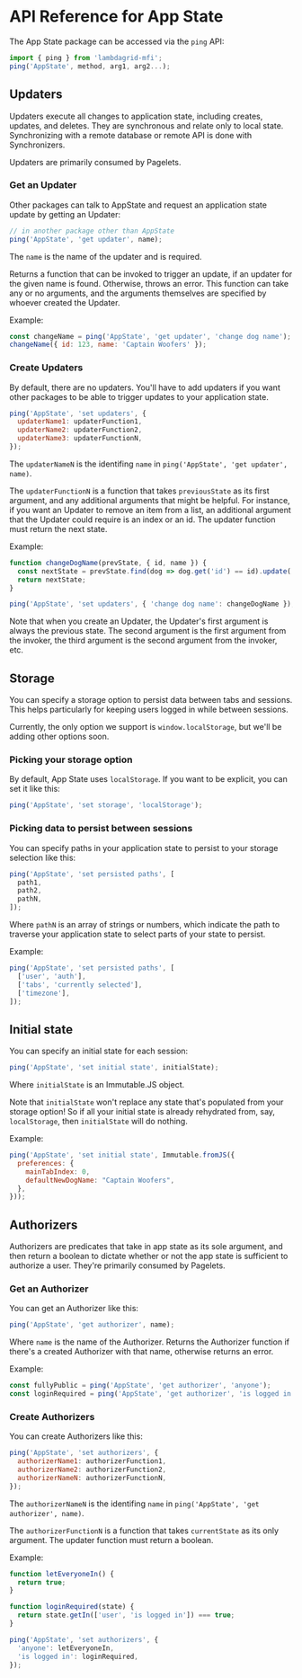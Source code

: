 # API Reference for App State

The App State package can be accessed via the `ping` API:

```javascript
import { ping } from 'lambdagrid-mfi';
ping('AppState', method, arg1, arg2...);
```

## Updaters

Updaters execute all changes to application state, including creates, updates, and deletes. They are synchronous and relate only to local state. Synchronizing with a remote database or remote API is done with Synchronizers.

Updaters are primarily consumed by Pagelets.

### Get an Updater

Other packages can talk to AppState and request an application state update by getting an Updater:

```javascript
// in another package other than AppState
ping('AppState', 'get updater', name);
```

The `name` is the name of the updater and is required.

Returns a function that can be invoked to trigger an update, if an updater for the given name is found. Otherwise, throws an error. This function can take any or no arguments, and the arguments themselves are specified by whoever created the Updater.

Example:

```javascript
const changeName = ping('AppState', 'get updater', 'change dog name');
changeName({ id: 123, name: 'Captain Woofers' });
```

### Create Updaters

By default, there are no updaters. You'll have to add updaters if you want other packages to be able to trigger updates to your application state.

```javascript
ping('AppState', 'set updaters', {
  updaterName1: updaterFunction1,
  updaterName2: updaterFunction2,
  updaterName3: updaterFunctionN,
});
```

The `updaterNameN` is the identifing `name` in `ping('AppState', 'get updater', name)`.

The `updaterFunctionN` is a function that takes `previousState` as its first argument, and any additional arguments that might be helpful. For instance, if you want an Updater to remove an item from a list, an additional argument that the Updater could require is an index or an id. The updater function must return the next state.

Example:

```javascript
function changeDogName(prevState, { id, name }) {
  const nextState = prevState.find(dog => dog.get('id') == id).update('name', () => name);
  return nextState;
}

ping('AppState', 'set updaters', { 'change dog name': changeDogName });
```

Note that when you create an Updater, the Updater's first argument is always the previous state. The second argument is the first argument from the invoker, the third argument is the second argument from the invoker, etc.

## Storage

You can specify a storage option to persist data between tabs and sessions. This helps particularly for keeping users logged in while between sessions.

Currently, the only option we support is `window.localStorage`, but we'll be adding other options soon.

### Picking your storage option

By default, App State uses `localStorage`. If you want to be explicit, you can set it like this:

```javascript
ping('AppState', 'set storage', 'localStorage');
```

### Picking data to persist between sessions

You can specify paths in your application state to persist to your storage selection like this:

```javascript
ping('AppState', 'set persisted paths', [
  path1,
  path2,
  pathN,
]);
```

Where `pathN` is an array of strings or numbers, which indicate the path to traverse your application state to select parts of your state to persist.

Example:

```javascript
ping('AppState', 'set persisted paths', [
  ['user', 'auth'],
  ['tabs', 'currently selected'],
  ['timezone'],
]);
```

## Initial state

You can specify an initial state for each session:

```javascript
ping('AppState', 'set initial state', initialState);
```

Where `initialState` is an Immutable.JS object.

Note that `initialState` won't replace any state that's populated from your storage option! So if all your initial state is already rehydrated from, say, `localStorage`, then `initialState` will do nothing.

Example:

```javascript
ping('AppState', 'set initial state', Immutable.fromJS({
  preferences: {
    mainTabIndex: 0,
    defaultNewDogName: "Captain Woofers",
  },
}));
```

## Authorizers

Authorizers are predicates that take in app state as its sole argument, and then return a boolean to dictate whether or not the app state is sufficient to authorize a user. They're primarily consumed by Pagelets.

### Get an Authorizer

You can get an Authorizer like this:

```javascript
ping('AppState', 'get authorizer', name);
```

Where `name` is the name of the Authorizer. Returns the Authorizer function if there's a created Authorizer with that name, otherwise returns an error.

Example:

```javascript
const fullyPublic = ping('AppState', 'get authorizer', 'anyone');
const loginRequired = ping('AppState', 'get authorizer', 'is logged in');
```

### Create Authorizers

You can create Authorizers like this:

```javascript
ping('AppState', 'set authorizers', {
  authorizerName1: authorizerFunction1,
  authorizerName2: authorizerFunction2,
  authorizerNameN: authorizerFunctionN,
});
```

The `authorizerNameN` is the identifing `name` in `ping('AppState', 'get authorizer', name)`.

The `authorizerFunctionN` is a function that takes `currentState` as its only argument. The updater function must return a boolean.

Example:

```javascript
function letEveryoneIn() {
  return true;
}

function loginRequired(state) {
  return state.getIn(['user', 'is logged in']) === true;
}

ping('AppState', 'set authorizers', {
  'anyone': letEveryoneIn,
  'is logged in': loginRequired,
});
```
